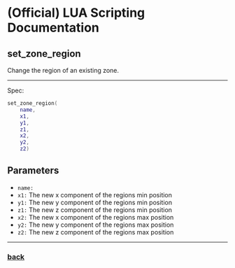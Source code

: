 
# (Official) LUA Scripting Documentation

## set_zone_region

Change the region of an existing zone.

___

Spec:

```lua
set_zone_region(
	name,
	x1,
	y1,
	z1,
	x2,
	y2,
	z2)
```

## Parameters

- `name:` 
- `x1:` The new x component of the regions min position
- `y1:` The new y component of the regions min position
- `z1:` The new z component of the regions min position
- `x2:` The new x component of the regions max position
- `y2:` The new y component of the regions max position
- `z2:` The new z component of the regions max position

___

### [back](../zones)
